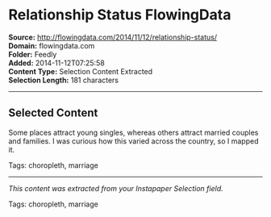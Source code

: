 # Relationship Status FlowingData

**Source:** http://flowingdata.com/2014/11/12/relationship-status/  
**Domain:** flowingdata.com  
**Folder:** Feedly  
**Added:** 2014-11-12T07:25:58  
**Content Type:** Selection Content Extracted  
**Selection Length:** 181 characters  


---

## Selected Content

Some places attract young singles, whereas others attract married couples and families. I was curious how this varied across the country, so I mapped it.

Tags: choropleth, marriage

---

*This content was extracted from your Instapaper Selection field.*

Tags: choropleth, marriage
